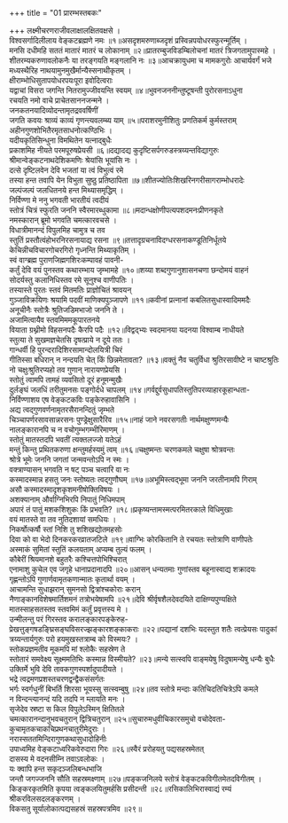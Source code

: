 +++
title = "01 प्रारम्भस्तबकः"

+++
लक्ष्मीचरणराजीवलाक्षालक्षितवक्षसे ।  
विश्वसर्गादिलीलाय वेङ्कटब्रह्मणे नमः ॥१॥असदृशमरुणाब्जदृशं प्रस्विन्नपयोधरस्फुरन्मूर्तिम् ।  
मनसि दधीमहि सततं मातारं मातरं च लोकानाम् ॥२॥प्रातरम्बुजविडम्बिलोचनां मातरं त्रिजगतामुपास्महे ।  
शीतरम्यकरुणावलोकनैः या तरङ्गयति मङ्गलानि नः ॥३॥आचक्रायुधमा च मामकगुरोः आचार्यवर्गं भजे  
मध्यस्थैरिह नाथयामुनमुखैर्मान्यैस्सनाथीकृतम् ।  
क्षीराम्भोधिसुतापयोधरपयःपूरा इवोदित्वराः  
यद्वाचां विसरा जगन्ति नितरामुज्जीवयन्ति स्वयम् ॥४॥भुवनजननीन्तुष्टूषन्ती पुरोरसनाऽधुना  
रचयति नमो वाचे प्राचेतसाननजन्मने ।  
जनकतनयादिव्योदन्तामृतद्रववर्षिणीं  
जगति कवयः श्राव्यं काव्यं गृणन्त्यवलम्ब्य याम् ॥५॥पराशरमुनीशितुः प्रणतिकर्म कुर्मस्तराम्  
अहीनगुणशोभितैरमृतसाधनोत्कण्ठिभिः ।  
यदीयकृतिसिन्धुना विमथितेन यत्नाद्बुधैः  
प्रकाशमिह नीयते परमपूरुषप्रेयसी ॥६॥दद्यादद्य कुदृष्टिसर्पगरुडस्त्रय्यन्तविद्यागुरुः  
श्रीमान्वेङ्कटनाथदेशिकमणिः श्रेयांसि भूयांसि नः ।  
दत्से दृष्टिलवेन देवि भजतां या त्वं विभुत्वं रमे  
तस्या हन्त तवापि येन विभुता सुष्ठु प्रतिष्ठापिता ॥७॥शीतज्योतिःशिखरिनगरीसागराम्भोधरादेः  
जल्पंजल्पं जलधितनये हन्त मिथ्यासमृद्धिम् ।  
निर्विण्णा मे ननु भगवती भारतीयं त्वदीयं  
स्तोत्रं चित्रं स्फुरति जननि स्वैरमारब्धुकामा ॥८॥मदान्धक्षोणीपत्यपशदमनःप्रीणनकृते  
नमस्कारान् ब्रूमो भगवति चमत्कारवचसे ।  
विधात्रीमानन्दं विपुलमिह चामुत्र च तव  
स्तुतिं प्रस्तौत्वंहोभरनिरसनायाद्य रसना ॥९॥तत्तादृग्रचनाविदग्धरसनाकण्डूतिनिर्धूतये  
केचिन्नीचविचारगोचरगिरो गृध्नन्ति मिथ्याकृतिम् ।  
स्वं वाग्ब्रह्म पुराणजिह्मगशिरःकम्पावहं पावनी-  
कर्तुं देवि वयं पुनस्तव कथारम्भाय जृम्भामहे ॥१०॥शय्या शब्दगुणानुशासनचणा छन्दोमयं वाहनं  
सोदर्यस्तु कलानिधिस्तव रमे सूनुश्च वाणीपतिः ।  
तस्यास्ते पुरतः स्तवं मितमतिः प्राज्ञोचितं श्रावयन्  
गुञ्जाविक्रयिणः श्रयामि पदवीं माणिक्यपुञ्जापणे ॥११॥कवीनां प्रत्नानां कबलितसुधास्वादिममदैः  
अनूचीनैः स्तोत्रैः श्रुतिजडिमभाजो जननि ते ।  
अजामित्वायैव स्तवमिममकूपारतनये  
वियाता ग्रथ्नीमो विहसनपदैः कैरपि पदैः ॥१२॥विद्वद्भ्यः स्वदमानया यदनया विश्वाम्ब नाधीयते  
स्तुत्या ते सुखमज्ञचेतसि दृषत्प्राये न दूये ततः ।  
गान्धर्वी हि पुरन्दरादिशिरसामान्दोलयित्री चिरं  
गीतिस्सा बधिरान् न नन्दयति चेत् किं छिन्नमेतावता? ॥१३॥वक्तुं नैव चतुर्विधा श्रुतिरसावीष्टे न चाष्टश्रुतिः  
नो चक्षुःश्रुतिरप्यहो तव गुणान् नारायणप्रेयसि ।  
स्तोतुं त्वामपि तामहं व्यवसितो दूरं हनूमन्मुखैः  
दुर्लङ्घं जलधिं तरीतुमनसः पङ्गोर्दधे चापलम् ॥१४॥गर्वद्दुर्वसुधापतिस्तुतिपरव्याहारकूहान्धता-  
निर्विण्णाशय एष वेङ्कटकविः पङ्केरुहावासिनि ।  
अद्य त्वद्गुणवर्णनामृतरसैरानन्दितुं जृम्भते  
चिञ्चापर्णरसावसान्नरसनः पुण्ड्रेक्षुसारैरिव ॥१५॥नाहं जाने नवरसगतीः नार्थमक्षुण्णमन्यैः  
नालङ्कारानपि च न वचोगुम्भगम्भीरिमाणम् ।  
स्तोतुं मातस्तदपि भवतीं त्यक्तलज्जो यतेऽहं  
मन्तुं किन्तु प्रथितकरुणा क्षन्तुमर्हस्यमुं त्वम् ॥१६॥चक्षुष्मन्तः चरणकमले चक्षुषा श्रोत्रवन्तः  
श्रोत्रे भूमेः जननि जगतां जन्मवन्तोऽपि न स्मः ।   
वक्त्राण्यासन् भगवति न षट् पञ्च चत्वारि वा नः  
कस्मादस्मान्न हसतु जनः स्तोष्यतः त्वद्गुणौघम् ॥१७॥अभूमिस्त्वद्भूमा जननि जरतीनामपि गिराम्  
असौ कस्मादस्मादृशकृशमनीषोक्तिविषयः ।  
अशक्यानाम् और्वाग्निभिरपि निपातुं निधिमपाम्  
अपारं तं पातुं मशकशिशुकः किं प्रभवति? ॥१८॥प्रकृष्यन्तामस्मत्परमितरकाले विधिमुखाः  
वयं मातस्ते वा तव नुतिदशायां समधियः ।  
निकर्षोत्कर्षौ स्तां निशि तु शशिखद्योतमहसोः  
दिवा को वा भेदो दिनकरकरव्रातजटिले ॥१९॥वाग्भिः कोरकितानि ते रचयतः स्तोत्राणि वाणीपतेः  
अस्माकं सुमितां स्तुतिं कलयताम् अप्यम्ब तुल्यं फलम् ।  
कौबेरीं श्रियमानशे बहुतरैः कश्चित्तपोभिश्चिरात्  
एनामाशु कुचेल एव जगृहे धानाप्रदानादपि ॥२०॥आसन् धन्यतमाः गुणांस्तव बहूनास्वाद्य शक्रादयः  
गृह्णन्तोऽपि गुणार्णवामृतकणान्मातः कृतार्था वयम् ।  
आचामन्ति सुधाझरान् सुमनसो द्वित्रांश्चकोराः करान्  
नैणाङ्कानविशेषमार्तिशमनं तत्रोभयेषामपि ॥२१॥देवि श्रीर्वृषशैलदेवदयिते दाक्षिण्यपुण्यक्षिते  
मातस्साहसतस्तव स्तवमिमं कर्तुं प्रवृत्तस्य मे ।  
उन्मीलन्तु परं गिरस्तव करालङ्कारपङ्केरुह-  
प्रेखत्तुङ्गषडङ्घ्रिसङ्घविसरज्झङ्कारशङ्काकराः ॥२२॥पद्यानां दशभिः यदस्तुत शतैः त्वत्प्रेयसः पादुकां  
त्रय्यन्तार्यगुरुः परो हयमुखस्तत्राम्ब को विस्मयः? ।  
स्तोकप्रज्ञमतीव मूकमपि मां श्लोकैः सहस्रेण ते  
स्तोतारं समवेक्ष्य सूक्ष्ममतिभिः कस्मान्न विस्मीयते? ॥२३॥मन्ये सत्स्वपि वाङ्मयेषु विदुषामन्येषु धन्यैः बुधैः  
उक्तिर्मे भुवि देवि तावकगुणस्पर्शादुपादीयते ।  
भद्रे त्वद्रमणप्रशस्तचरणद्वन्द्वैकसंसर्गतः  
भर्गः स्वर्गधुनीं बिभर्ति शिरसा भूयस्सु सत्स्वम्बुषु ॥२४॥तव स्तोत्रे मन्दाः कतिचिदतिचित्रेऽपि कमले  
न विन्दन्त्यानन्दं यदि तदपि न म्लायति मनः ।  
सृजेदेव स्रष्टा स किल विपुलेऽस्मिन् क्षितितले  
चमत्कारानन्दानुभवचतुरान् द्वित्रिचतुरान् ॥२५॥सुचारुमधुवीचिकारसमुचो वचोदेवता-  
कुचामृतकचाकचिप्रथनचातुरीमेदुराः ।  
नरास्सततमिन्दिरागुणकथासुधादोहिनीः  
उपाध्वमिह वेङ्कटाध्वरिकवेरुदारा गिरः ॥२६॥स्वैरं प्ररोहयतु पद्यसहस्रमेतत्  
दासस्य मे वदनसीम्नि तवाऽवलोकः ।  
यः क्वापि हन्त सकृदञ्जलिबन्धभाजि  
जन्तौ जगज्जननि सौति सहस्रमक्ष्णाम् ॥२७॥पङ्कजनिलये स्तोत्रं वेङ्कटकविगीतमेतदविगीतम् ।  
किङ्करकृतमिति कृपया त्वङ्कलयितुमर्हसि प्रसीदन्ती ॥२८॥रसिकालिभिरास्वाद्यं रम्यं श्रीकरविलसदलङ्करणम् ।  
विकसतु सूर्यालोकात्पद्यसहस्रं सहस्रपत्रमिव ॥२९॥